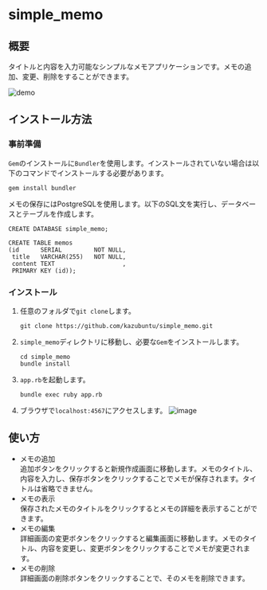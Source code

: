 # simple_memo

## 概要
タイトルと内容を入力可能なシンプルなメモアプリケーションです。メモの追加、変更、削除をすることができます。

![demo](https://user-images.githubusercontent.com/123526027/230894254-07683e19-e6b9-4458-8897-b7b5a17b78c0.gif)

## インストール方法
### 事前準備
`Gem`のインストールに`Bundler`を使用します。インストールされていない場合は以下のコマンドでインストールする必要があります。
```
gem install bundler
```

メモの保存にはPostgreSQLを使用します。以下のSQL文を実行し、データベースとテーブルを作成します。
```
CREATE DATABASE simple_memo;
```

```
CREATE TABLE memos
(id      SERIAL         NOT NULL,
 title   VARCHAR(255)   NOT NULL,
 content TEXT                   ,
 PRIMARY KEY (id));
```

### インストール
1. 任意のフォルダで`git clone`します。
    ```
    git clone https://github.com/kazubuntu/simple_memo.git
    ```
2. `simple_memo`ディレクトリに移動し、必要な`Gem`をインストールします。
    ```
    cd simple_memo
    bundle install
    ```
3. `app.rb`を起動します。
    ```
    bundle exec ruby app.rb
    ```
4. ブラウザで`localhost:4567`にアクセスします。
    ![image](https://user-images.githubusercontent.com/123526027/230909631-9e8a655d-93bb-4e3b-b2d8-21021c5ef125.png)

## 使い方
- メモの追加  
追加ボタンをクリックすると新規作成画面に移動します。メモのタイトル、内容を入力し、保存ボタンをクリックすることでメモが保存されます。タイトルは省略できません。
- メモの表示  
保存されたメモのタイトルをクリックするとメモの詳細を表示することができます。
- メモの編集  
詳細画面の変更ボタンをクリックすると編集画面に移動します。メモのタイトル、内容を変更し、変更ボタンをクリックすることでメモが変更されます。
- メモの削除  
詳細画面の削除ボタンをクリックすることで、そのメモを削除できます。
